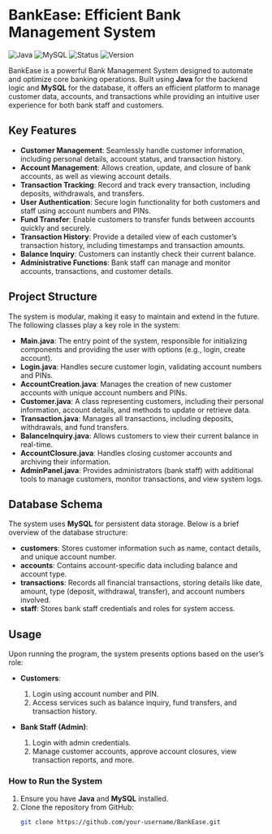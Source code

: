 # BankEase: Efficient Bank Management System
![Java](https://img.shields.io/badge/Language-Java-red.svg)
![MySQL](https://img.shields.io/badge/Database-MySQL-blue.svg)
![Status](https://img.shields.io/badge/Status-Complete-orange.svg)
![Version](https://img.shields.io/badge/Version-1.0-green.svg)

BankEase is a powerful Bank Management System designed to automate and optimize core banking operations. Built using **Java** for the backend logic and **MySQL** for the database, it offers an efficient platform to manage customer data, accounts, and transactions while providing an intuitive user experience for both bank staff and customers.

## Key Features

- **Customer Management**: Seamlessly handle customer information, including personal details, account status, and transaction history.
- **Account Management**: Allows creation, update, and closure of bank accounts, as well as viewing account details.
- **Transaction Tracking**: Record and track every transaction, including deposits, withdrawals, and transfers.
- **User Authentication**: Secure login functionality for both customers and staff using account numbers and PINs.
- **Fund Transfer**: Enable customers to transfer funds between accounts quickly and securely.
- **Transaction History**: Provide a detailed view of each customer’s transaction history, including timestamps and transaction amounts.
- **Balance Inquiry**: Customers can instantly check their current balance.
- **Administrative Functions**: Bank staff can manage and monitor accounts, transactions, and customer details.

## Project Structure

The system is modular, making it easy to maintain and extend in the future. The following classes play a key role in the system:

- **Main.java**: The entry point of the system, responsible for initializing components and providing the user with options (e.g., login, create account).
- **Login.java**: Handles secure customer login, validating account numbers and PINs.
- **AccountCreation.java**: Manages the creation of new customer accounts with unique account numbers and PINs.
- **Customer.java**: A class representing customers, including their personal information, account details, and methods to update or retrieve data.
- **Transaction.java**: Manages all transactions, including deposits, withdrawals, and fund transfers.
- **BalanceInquiry.java**: Allows customers to view their current balance in real-time.
- **AccountClosure.java**: Handles closing customer accounts and archiving their information.
- **AdminPanel.java**: Provides administrators (bank staff) with additional tools to manage customers, monitor transactions, and view system logs.

## Database Schema

The system uses **MySQL** for persistent data storage. Below is a brief overview of the database structure:

- **customers**: Stores customer information such as name, contact details, and unique account number.
- **accounts**: Contains account-specific data including balance and account type.
- **transactions**: Records all financial transactions, storing details like date, amount, type (deposit, withdrawal, transfer), and account numbers involved.
- **staff**: Stores bank staff credentials and roles for system access.

## Usage

Upon running the program, the system presents options based on the user’s role:

- **Customers**:
  1. Login using account number and PIN.
  2. Access services such as balance inquiry, fund transfers, and transaction history.
  
- **Bank Staff (Admin)**:
  1. Login with admin credentials.
  2. Manage customer accounts, approve account closures, view transaction reports, and more.

### How to Run the System

1. Ensure you have **Java** and **MySQL** installed.
2. Clone the repository from GitHub:  
   ```bash
   git clone https://github.com/your-username/BankEase.git
